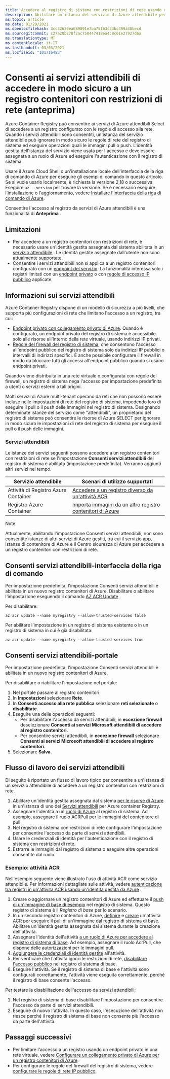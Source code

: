 ```yaml
---
title: Accedere al registro di sistema con restrizioni di rete usando un servizio di Azure attendibile
description: Abilitare un'istanza del servizio di Azure attendibile per accedere in modo sicuro a un registro contenitori con restrizioni di rete per eseguire il pull o il push di immagini
ms.topic: article
ms.date: 01/29/2021
ms.openlocfilehash: 3cc32630ea689891e7ba75163c33bc499a38becd
ms.sourcegitcommit: c27a20b278f2ac758447418ea4c8c61e27927d6a
ms.translationtype: MT
ms.contentlocale: it-IT
ms.lasthandoff: 03/03/2021
ms.locfileid: "101716483"
---
```

# <a name="allow-trusted-services-to-securely-access-a-network-restricted-container-registry-preview"></a>Consenti ai servizi attendibili di accedere in modo sicuro a un registro contenitori con restrizioni di rete (anteprima)

Azure Container Registry può consentire ai servizi di Azure attendibili Select di accedere a un registro configurato con le regole di accesso alla rete. Quando i servizi attendibili sono consentiti, un'istanza del servizio attendibile può ignorare in modo sicuro le regole di rete del registro di sistema ed eseguire operazioni quali le immagini pull o push. L'identità gestita dell'istanza del servizio viene usata per l'accesso e deve essere assegnata a un ruolo di Azure ed eseguire l'autenticazione con il registro di sistema.

Usare il Azure Cloud Shell o un'installazione locale dell'interfaccia della riga di comando di Azure per eseguire gli esempi di comando in questo articolo. Se si vuole usarlo localmente, è richiesta la versione 2,18 o successiva. Eseguire `az --version` per trovare la versione. Se è necessario eseguire l'installazione o l'aggiornamento, vedere [Installare l'interfaccia della riga di comando di Azure](/cli/azure/install-azure-cli).

Consentire l'accesso al registro da servizi di Azure attendibili è una funzionalità di **Anteprima** .

## <a name="limitations"></a>Limitazioni

* Per accedere a un registro contenitori con restrizioni di rete, è necessario usare un'identità gestita assegnata dal sistema abilitata in un [servizio attendibile](#trusted-services) . Le identità gestite assegnate dall'utente non sono attualmente supportate.
* Consentire i servizi attendibili non si applica a un registro contenitori configurato con un [endpoint del servizio](container-registry-vnet.md). La funzionalità interessa solo i registri limitati con un [endpoint privato](container-registry-private-link.md) o con [regole di accesso IP pubblico](container-registry-access-selected-networks.md) applicate. 

## <a name="about-trusted-services"></a>Informazioni sui servizi attendibili

Azure Container Registry dispone di un modello di sicurezza a più livelli, che supporta più configurazioni di rete che limitano l'accesso a un registro, tra cui:

* [Endpoint privato con collegamento privato di Azure](container-registry-private-link.md). Quando è configurato, un endpoint privato del registro di sistema è accessibile solo alle risorse all'interno della rete virtuale, usando indirizzi IP privati.  
* [Regole del firewall del registro di sistema](container-registry-access-selected-networks.md), che consentono l'accesso all'endpoint pubblico del registro di sistema solo da indirizzi IP pubblici o intervalli di indirizzi specifici. È anche possibile configurare il firewall in modo da bloccare tutti gli accessi all'endpoint pubblico quando si usano endpoint privati.

Quando viene distribuita in una rete virtuale o configurata con regole del firewall, un registro di sistema nega l'accesso per impostazione predefinita a utenti o servizi esterni a tali origini. 

Molti servizi di Azure multi-tenant operano da reti che non possono essere incluse nelle impostazioni di rete del registro di sistema, impedendo loro di eseguire il pull o il push delle immagini nel registro di sistema. Designando determinate istanze del servizio come "attendibili", un proprietario del registro di sistema può consentire le risorse di Azure SELECT per ignorare in modo sicuro le impostazioni di rete del registro di sistema per eseguire il pull o il push delle immagini. 

### <a name="trusted-services"></a>Servizi attendibili

Le istanze dei servizi seguenti possono accedere a un registro contenitori con restrizioni di rete se l'impostazione **Consenti servizi attendibili** del registro di sistema è abilitata (impostazione predefinita). Verranno aggiunti altri servizi nel tempo.

|Servizio attendibile  |Scenari di utilizzo supportati  |
|---------|---------|
|Attività di Registro Azure Container     | [Accedere a un registro diverso da un'attività ACR](container-registry-tasks-cross-registry-authentication.md)       |
|Registro Azure Container | [Importa immagini da un altro registro contenitori di Azure](container-registry-import-images.md#import-from-an-azure-container-registry-in-the-same-ad-tenant) | 

> [!NOTE]
> Attualmente, abilitando l'impostazione Consenti servizi attendibili, non sono consentite istanze di altri servizi di Azure gestiti, tra cui il servizio app, istanze di contenitore di Azure e il Centro sicurezza di Azure per accedere a un registro contenitori con restrizioni di rete.

## <a name="allow-trusted-services---cli"></a>Consenti servizi attendibili-interfaccia della riga di comando

Per impostazione predefinita, l'impostazione Consenti servizi attendibili è abilitata in un nuovo registro contenitori di Azure. Disabilitare o abilitare l'impostazione eseguendo il comando [AZ ACR Update](/cli/azure/acr#az-acr-update) .

Per disabilitare:

```azurecli
az acr update --name myregistry --allow-trusted-services false
```

Per abilitare l'impostazione in un registro di sistema esistente o in un registro di sistema in cui è già disabilitata:

```azurecli
az acr update --name myregistry --allow-trusted-services true
```

## <a name="allow-trusted-services---portal"></a>Consenti servizi attendibili-portale

Per impostazione predefinita, l'impostazione Consenti servizi attendibili è abilitata in un nuovo registro contenitori di Azure. 

Per disabilitare o riabilitare l'impostazione nel portale:

1. Nel portale passare al registro contenitori.
1. In **Impostazioni** selezionare **Rete**. 
1. In **Consenti accesso alla rete pubblica** selezionare **reti selezionate** o **disabilitate**.
1. Eseguire una delle operazioni seguenti:
    * Per disabilitare l'accesso da servizi attendibili, in **eccezione firewall** deselezionare **Consenti ai servizi Microsoft attendibili di accedere al registro contenitori**. 
    * Per consentire servizi attendibili, in **eccezione firewall** selezionare **Consenti ai servizi Microsoft attendibili di accedere al registro contenitori**.
1. Selezionare **Salva**.

## <a name="trusted-services-workflow"></a>Flusso di lavoro dei servizi attendibili

Di seguito è riportato un flusso di lavoro tipico per consentire a un'istanza di un servizio attendibile di accedere a un registro contenitori con restrizioni di rete.

1. Abilitare un'identità gestita assegnata dal sistema [per le risorse di Azure](../active-directory/managed-identities-azure-resources/overview.md) in un'istanza di uno dei [Servizi attendibili](#trusted-services) per Azure container Registry.
1. Assegnare l'identità a un [ruolo di Azure](container-registry-roles.md) al registro di sistema. Ad esempio, assegnare il ruolo ACRPull per le immagini del contenitore di pull.
1. Nel registro di sistema con restrizioni di rete configurare l'impostazione per consentire l'accesso da parte di servizi attendibili.
1. Usare le credenziali di identità per l'autenticazione con il registro di sistema con restrizioni di rete. 
1. Estrarre le immagini dal registro di sistema o eseguire altre operazioni consentite dal ruolo.

### <a name="example-acr-tasks"></a>Esempio: attività ACR

Nell'esempio seguente viene illustrato l'uso di attività ACR come servizio attendibile. Per informazioni dettagliate sulle attività, vedere [autenticazione tra registri in un'attività ACR usando un'identità gestita da Azure](container-registry-tasks-cross-registry-authentication.md) .

1. Creare o aggiornare un registro contenitori di Azure ed effettuare il [push di un'immagine di base di esempio](container-registry-tasks-cross-registry-authentication.md#prepare-base-registry) nel registro di sistema. Questo registro di sistema è il *Registro di base* per lo scenario.
1. In un secondo registro contenitori di Azure, [definire](container-registry-tasks-cross-registry-authentication.md#define-task-steps-in-yaml-file) e [creare](container-registry-tasks-cross-registry-authentication.md#option-2-create-task-with-system-assigned-identity) un'attività ACR per eseguire il pull di un'immagine dal registro di sistema di base. Abilitare un'identità gestita assegnata dal sistema durante la creazione dell'attività.
1. Assegnare l'identità dell'attività [a un ruolo di Azure per accedere al registro di sistema di base](container-registry-tasks-authentication-managed-identity.md#3-grant-the-identity-permissions-to-access-other-azure-resources). Ad esempio, assegnare il ruolo AcrPull, che dispone delle autorizzazioni per le immagini pull.
1. [Aggiungere le credenziali di identità gestite](container-registry-tasks-authentication-managed-identity.md#4-optional-add-credentials-to-the-task) all'attività.
1. Per verificare che l'attività ignori le restrizioni di rete, [disabilitare l'accesso pubblico](container-registry-access-selected-networks.md#disable-public-network-access) nel registro di sistema di base.
1. Eseguire l'attività. Se il registro di sistema di base e l'attività sono configurati correttamente, l'attività viene eseguita correttamente, perché il registro di base consente l'accesso.

Per testare la disabilitazione dell'accesso da servizi attendibili:

1. Nel registro di sistema di base disabilitare l'impostazione per consentire l'accesso da parte di servizi attendibili.
1. Eseguire di nuovo l'attività. In questo caso, l'esecuzione dell'attività non riesce perché il registro di sistema di base non consente più l'accesso da parte dell'attività.

## <a name="next-steps"></a>Passaggi successivi

* Per limitare l'accesso a un registro usando un endpoint privato in una rete virtuale, vedere [Configurare un collegamento privato di Azure per un registro contenitori di Azure](container-registry-private-link.md).
* Per configurare le regole del firewall del registro di sistema, vedere [configurare le regole di rete IP pubblico](container-registry-access-selected-networks.md).
